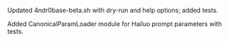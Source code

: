 Updated 4ndr0base-beta.sh with dry-run and help options; added tests.

Added CanonicalParamLoader module for Hailuo prompt parameters with tests.
